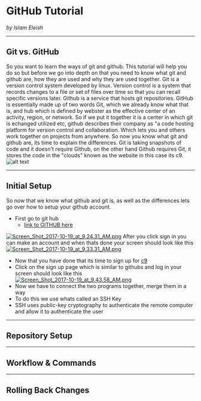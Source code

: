 # GitHub Tutorial

_by Islam Eleish_

---
## Git vs. GitHub
So you want to learn the ways of git and github. This tutorial will help you do so but before we go into depth on that you need to know what git and github are, how they are used and why they are used together.
Git is a version control system developed by linux. Version control is a system that records changes to a file or set of files over time so that you can recall specific versions later.
Github is a service that hosts git repositories. GitHub is essentially made up of two words Git, which we already know what that is, and hub which is defined by webster as 
the effective center of an activity, region, or network. So if we put it together it is a center in which git is echanged utilized etc, github describes their company as "a code hosting platform for version control and collaboration. Which lets you and others work together on projects from anywhere.
So now you know what git and github are, its time to explain the differences. 
Git is taking snapshots of code and it doesn't require Github, on the other hand Github requires Git, it stores the code in the "clouds" known as the website in this case its c9.
![alt text](https://image.slidesharecdn.com/gitversioncontrolcomputerscience-170613072639/95/git-version-control-computer-science-6-638.jpg?cb=1497432325)

---
## Initial Setup
So now that we know what github and git is, as well as the differences lets go over how to setup your github account.
* First go to git hub
  * [link to GITHUB here](www.github.com)

[![Screen_Shot_2017-10-19_at_9.24.31_AM.png](https://s1.postimg.org/1abi0z5uxr/Screen_Shot_2017-10-19_at_9.24.31_AM.png)](https://postimg.org/image/9gj2rh74d7/)
After you click sign in you can make an account and when thats done your screen should look like this
[![Screen_Shot_2017-10-19_at_9.33.31_AM.png](https://s1.postimg.org/6fpgwrlntb/Screen_Shot_2017-10-19_at_9.33.31_AM.png)](https://postimg.org/image/1pk7ycu1fv/)
* Now that you have done that its time to sign up for [c9](c9.io)
* Click on the sign up page which is similar to githubs and log in your screen should look like this
[![Screen_Shot_2017-10-19_at_9.43.58_AM.png](https://s1.postimg.org/8lde26qslb/Screen_Shot_2017-10-19_at_9.43.58_AM.png)](https://postimg.org/image/17iotf64vv/)
* Now we have to connect the two programs together, merge them in a way
* To do this we use whats called an SSH Key
* SSH uses public-key cryptography to authenticate the remote computer and allow it to authenticate the user

---
## Repository Setup



---
## Workflow & Commands



---
## Rolling Back Changes